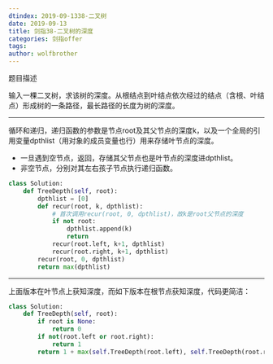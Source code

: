 ```yaml
---
dtindex: 2019-09-1338-二叉树
date: 2019-09-13
title: 剑指38-二叉树的深度
categories: 剑指offer
tags:  
author: wolfbrother  
---
```


题目描述

输入一棵二叉树，求该树的深度。从根结点到叶结点依次经过的结点（含根、叶结点）形成树的一条路径，最长路径的长度为树的深度。

---------------------------

循环和递归，递归函数的参数是节点root及其父节点的深度k，以及一个全局的引用变量dpthlist（用对象的成员变量也行）用来存储叶节点的深度。

+ 一旦遇到空节点，返回，存储其父节点也是叶节点的深度进dpthlist。
+ 非空节点，分别对其左右孩子节点执行递归函数。

```python
class Solution:
    def TreeDepth(self, root):
        dpthlist = [0]
        def recur(root, k, dpthlist):
            # 首次调用recur(root, 0, dpthlist)，故k是root父节点的深度
            if not root:
                dpthlist.append(k)
                return
            recur(root.left, k+1, dpthlist)
            recur(root.right, k+1, dpthlist)
        recur(root, 0, dpthlist)
        return max(dpthlist)
```

------------------------------

上面版本在叶节点上获知深度，而如下版本在根节点获知深度，代码更简洁：

```python
class Solution:
    def TreeDepth(self, root):
        if root is None:
            return 0
        if not(root.left or root.right):
            return 1
        return 1 + max(self.TreeDepth(root.left), self.TreeDepth(root.right))
```
